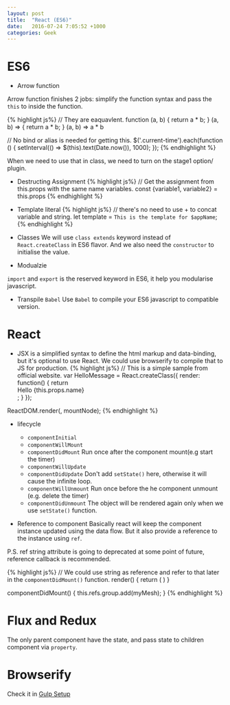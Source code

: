 ```yaml
---
layout: post
title:  "React (ES6)"
date:   2016-07-24 7:05:52 +1000
categories: Geek
---
```


ES6
===
- Arrow function

Arrow function finishes 2 jobs: simplify the function syntax and pass the `this` to inside the function.

{% highlight js%}
// They are eaquavlent.
function (a, b) { return a * b; }
(a, b) => { return a * b; }
(a, b) => a * b

// No bind or alias is needed for getting this.
$('.current-time').each(function () {
  setInterval(() => $(this).text(Date.now()), 1000);
});
{% endhighlight %}

When we need to use that in class, we need to turn on the stage1 option/ plugin.

- Destructing Assignment
{% highlight js%}
// Get the assignment from this.props with the same name variables.
const {variable1, variable2} = this.props
{% endhighlight %}

- Template literal
{% highlight js%}
// there's no need to use + to concat variable and string.
let template = `This is the template for $appName`;
{% endhighlight %}

- Classes
We will use `class extends` keyword instead of `React.createClass` in ES6 flavor. And we also need the `constructor` to initialise the value.

- Modualzie

`import` and `export` is the reserved keyword in ES6, it help you modularise javascript. 

- Transpile `Babel`
  Use `Babel` to compile your ES6 javascript to compatible version. 

React
=====
- JSX is a simplified syntax to define the html markup and data-binding, but it's optional to use React. We could use browserify to compile that to JS for production.
{% highlight js%}
// This is a simple sample from official website.
var HelloMessage = React.createClass({
  render: function() {
    return <div>Hello {this.props.name}</div>;
  }
});

ReactDOM.render(<HelloMessage name="John" />, mountNode);
{% endhighlight %}


- lifecycle
  - `componentInitial`
  - `componentWillMount`
  - `componentDidMount` Run once after the component mount(e.g start the timer)
  - `componentWillUpdate`
  - `componentDidUpdate` Don't add `setState()` here, otherwise it will cause the infinite loop.
  - `componentWillUnmount` Run once before the he component unmount (e.g. delete the timer)
  - `componentDidUnmount`
  The object will be rendered again only when we use `setState()` function.

- Reference to component
Basically react will keep the component instance updated using the data flow. But it also provide a reference to the instance using `ref`.

P.S. ref string attribute is going to deprecated at some point of future, reference callback is recommended.

{% highlight js%}
  // We could use string as reference and refer to that later in the `componentDidMount()` function. 
  render() {
  return (<React3>
  <group ref='group' />
  </React3>)
  }
  
  componentDidMount() {
    this.refs.group.add(myMesh);
  }
{% endhighlight %}


Flux and Redux
==============
The only parent component have the state, and pass state to children component via `property`.
  

Browserify
==========
Check it in [Gulp Setup](http://ericatsydney.github.io/programming/2016/07/23/gulp-setup.html) 
